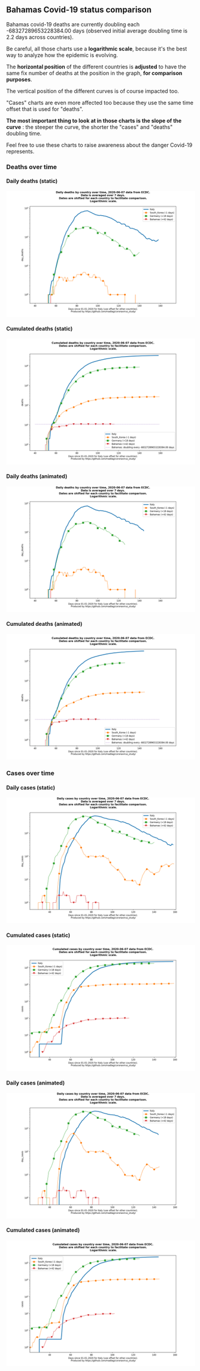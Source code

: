## Bahamas Covid-19 status comparison 

Bahamas covid-19 deaths are currently doubling each -68327289653228384.00 days (observed initial average doubling time is 2.2 days across countries).



Be careful, all those charts use a **logarithmic scale**, because it's the best way to analyze how the epidemic is evolving.
 
The **horizontal position** of the different countries is **adjusted** to have the same fix number of deaths at the position in the graph, **for comparison purposes**.

The vertical position of the different curves is of course impacted too.

"Cases" charts are even more affected too because they use the same time offset that is used for "deaths".

**The most important thing to look at in those charts is the slope of the curve** : the steeper the curve, the shorter the "cases" and "deaths" doubling time.

Feel free to use these charts to raise awareness about the danger Covid-19 represents. 


 
### Deaths over time
 
#### Daily deaths (static)
![Bahamas covid-19 daily deaths static chart](https://raw.githubusercontent.com/madlag/coronavirus_study/master/notebooks/graphs/2020-06-07/countries/Bahamas/2020-06-07_Bahamas_day_deaths.png "Bahamas covid-19 day_deaths static chart")   
 
#### Cumulated deaths (static)
![Bahamas covid-19 cumulated deaths static chart](https://raw.githubusercontent.com/madlag/coronavirus_study/master/notebooks/graphs/2020-06-07/countries/Bahamas/2020-06-07_Bahamas_deaths.png "Bahamas covid-19 deaths static chart")   
 
#### Daily deaths (animated)
![Bahamas covid-19 daily deaths animated chart](https://raw.githubusercontent.com/madlag/coronavirus_study/master/notebooks/graphs/2020-06-07/countries/Bahamas/2020-06-07_Bahamas_day_deaths.gif "Bahamas covid-19 day_deaths animated chart")   
 
#### Cumulated deaths (animated)
![Bahamas covid-19 cumulated deaths animated chart](https://raw.githubusercontent.com/madlag/coronavirus_study/master/notebooks/graphs/2020-06-07/countries/Bahamas/2020-06-07_Bahamas_deaths.gif "Bahamas covid-19 deaths animated chart")   

 
### Cases over time
 
#### Daily cases (static)
![Bahamas covid-19 daily cases static chart](https://raw.githubusercontent.com/madlag/coronavirus_study/master/notebooks/graphs/2020-06-07/countries/Bahamas/2020-06-07_Bahamas_day_cases.png "Bahamas covid-19 day_cases static chart")   
 
#### Cumulated cases (static)
![Bahamas covid-19 cumulated cases static chart](https://raw.githubusercontent.com/madlag/coronavirus_study/master/notebooks/graphs/2020-06-07/countries/Bahamas/2020-06-07_Bahamas_cases.png "Bahamas covid-19 cases static chart")   
 
#### Daily cases (animated)
![Bahamas covid-19 daily cases animated chart](https://raw.githubusercontent.com/madlag/coronavirus_study/master/notebooks/graphs/2020-06-07/countries/Bahamas/2020-06-07_Bahamas_day_cases.gif "Bahamas covid-19 day_cases animated chart")   
 
#### Cumulated cases (animated)
![Bahamas covid-19 cumulated cases animated chart](https://raw.githubusercontent.com/madlag/coronavirus_study/master/notebooks/graphs/2020-06-07/countries/Bahamas/2020-06-07_Bahamas_cases.gif "Bahamas covid-19 cases animated chart")   


